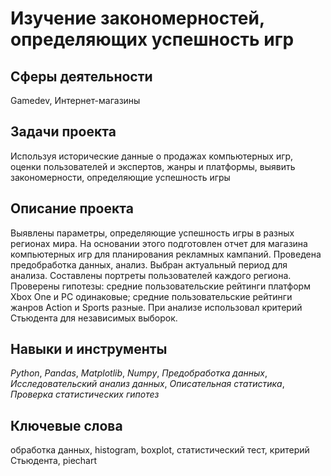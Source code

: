 # Изучение закономерностей, определяющих успешность игр

## Сферы деятельности

Gamedev, Интернет-магазины

## Задачи проекта

Используя исторические данные о продажах компьютерных игр, оценки пользователей и экспертов, жанры и платформы, выявить закономерности, определяющие успешность игры 

## Описание проекта

Выявлены параметры, определяющие успешность игры в разных регионах мира. На
основании этого подготовлен отчет для магазина компьютерных игр для планирования
рекламных кампаний. Проведена предобработка данных, анализ. Выбран актуальный
период для анализа. Составлены портреты пользователей каждого региона. Проверены
гипотезы: средние пользовательские рейтинги платформ Xbox One и PC одинаковые;
средние пользовательские рейтинги жанров Action и Sports разные. При анализе использовал критерий Стьюдента для независимых выборок.


## Навыки и инструменты

*Python*, *Pandas*, *Matplotlib*, *Numpy*, *Предобработка данных*, *Исследовательский анализ данных*, *Описательная статистика*, *Проверка статистических гипотез*

## Ключевые слова

обработка данных, histogram, boxplot, статистический тест, критерий Стьюдента, piechart